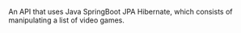 An API that uses Java SpringBoot JPA Hibernate, which consists of manipulating a list of video games.
